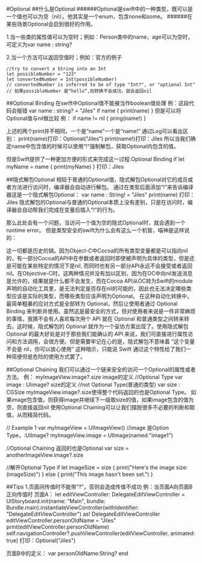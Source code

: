 #Optional
##什么是Optional
######Optional是swift中的一种类型，既可以是一个值也可以为空（nil）。他其实是一个enum，包含none和some。
######在某些场景Optional会启到很好的作用。

1.当一些类的属性值可以为空时；例如：Person类中的name，age可以为空时，可定义为var name : string? 

2.当一个方法可以返回空值时；例如：官方的例子
```
//try to convert a String into an Int
let possibleNumber = "123"
let convertedNumber = Int(possibleNumber)
// convertedNumber is inferred to be of type "Int?", or "optional Int"
// 如果possibleNumber 是“hello”,则转换不会成功，就会返回nil
```

##Optional Binding
在swift中Optional值不能被当作boolean值处理
例：这段代码会报错
var name : string? = "Jiles"
if name {
  print(name)
}
但是可以将Optional值与nil做比较
例：
if name != nil {
  pring(name!)
} 

上述的两个print并不相同，一个是“name”一个是“name!”
通过Log可以看出区别：
print(name)打印：Optional("Jiles")
print(name!)打印：Jiles
所以当我们确定name中包含值的时候可以使用“!”强制解包，获取Optional内包含的值。

但是Swift提供了一种更加方便的形式来完成这一过程:Optional Binding
if let myName = name {
  print(myName)
}
打印：Jiles

##隐式解包Optional
相较于普通的Optional值，隐式解包Optional对它的成员或者方法进行访问时，编译器会自动进行解包。
通过在类型后面添加“!”来告诉编译器这是一个隐式解包Optional：
var  name : String! = "Jiles"
print(name)
打印：Jiles
隐式解包的Optional与普通的Optional本质上没有差别，只是在访问时，编译器会自动帮我们完成在变量后插入“!”的行为。

那么此处会有一个问题，当访问一个值为空的隐式Optional时，就会遇到一个runtime error。
但是类型安全的swift为什么会有这么一个机智，喵神是这样说的：

这一切都是历史的锅。因为Object-C中Cocoa的所有类型变量都是可以指向nil的，有一部分Cocoa的API中在参数或者返回时即使被声明为具体的类型，但是还是可能在某些特定的情况下是nil, 而同时也有另一部分API永远不会接受或者返回nil。在Objective-C时，这两种情况并没有加以区别，因为在OC中向nil发送消息是允许的，结果就是什么都不会发生，而在Cocoa API从OC转为Swift的module声明的自动化工具里，是无法判定是否存在nil的可能的，因此也无法决定哪些类型应该是实际的类型，而哪些类型应该声明为Optional。
在这种自动化转换中，最简单粗暴的应对方式是全部转为 Optional，然后让使用者通过 Optional Binding 来判断并使用。虽然这是最安全的方式，但对使用者来说是一件非常麻烦的事情，我猜不会有人喜欢每次用个 API 就在 Optional 和普通类型之间转来转去。这时候，隐式解包的 Optional 就作为一个妥协方案出现了。使用隐式解包 Optional 的最大好处是对于那些我们能确认的 API 来说，我们可直接进行属性访问和方法调用，会很方便。但是需要牢记在心的是，隐式解包不意味着 “这个变量不会是 nil，你可以放心使用” 这种暗示，只能说 Swift 通过这个特性给了我们一种简便但是危险的使用方式罢了。

##Optional Chaining
我们可以通过一个链来安全的访问一个Optional的属性或者方法。
例：
myImageView.image?.size
image的定义
//Optional Type
var image : UIimage?
size的定义
//not Optional Type(普通的类型)
var size : CGSize
myImageView.image?.size使得整个代码返回的也是Optional Type。
如果image包含值，则获得image并继续下一级取size的值，如果image包含的值为空，则直接返回nil
使用Optional Chaining可以让我们摆脱很多不必要的判断和取值，从而精简代码。

// Example 1
var myImageView = UIImageView()
//image 是Option Type，:UIImage?
myImageView.image = UIImage(named:"image1")

//Optional Chaining 返回的也是Optional
var size = anotherImageView.image?.size

//解开Optional Type
if let imageSize = size {
    print("Here's the image size: \(imageSize)")
} else {
    print("This image hasn't been set.")
}


##Tips
1.页面间传值时不能带“?”，否则会造成传值不成功
例：当页面A向页面B正向传值时
页面A：
        let editViewController: DelegateEditViewController = UIStoryboard.init(name: "Main", bundle: Bundle.main).instantiateViewController(withIdentifier: "DelegateEditViewController") as! DelegateEditViewController
        editViewController.personOldName = "Jiles"
        print(editViewController.personOldName)
        self.navigationController?.pushViewController(editViewController, animated: true)
        打印：Optional("Jiles")
        
页面B中的定义：
        var personOldName:String?
end
